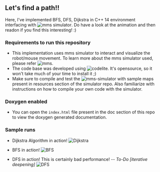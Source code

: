 ## Let's find a path!!
Here, I've implemented BFS, DFS, Dijkstra in C++ 14 environment interfacing with ![mms simulator](https://github.com/mackorone/mms). Do have a look at the animation and then readon if you find this interesting! :) 

### Requirements to run this repository
- This implementation uses mms simulator to interact and visualize the robot/mouse movement. To learn more about the mms simulator used, please refer ![mms](https://github.com/mackorone/mms).
- The code base was developed using ![codelite](https://codelite.org/). It's opensource, so it won't take much of your time to install it ;)
- Make sure to compile and test the ![mms-simulator](https://github.com/mackorone/mms) with sample maps present in resources section of the simulator repo. Also familiarize with instructions on how to compile your own code with the simulator.

### Doxygen enabled 
- You can open the `index.html` file present in the doc section of this repo to view the doxygen generated documentation.


### Sample runs
- Dijkstra Algorithm in action!
![Dijkstra](https://github.com/RachithP/planning-in-robotics/blob/master/path-finding-with-mms/output/gifs/dijkstra.gif)

- BFS in action!
![BFS](https://github.com/RachithP/planning-in-robotics/blob/master/path-finding-with-mms/output/gifs/bfs.gif)

- DFS in action! This is certainly bad performance! -- *To-Do [iterative deepening]*
![DFS](https://github.com/RachithP/planning-in-robotics/blob/master/path-finding-with-mms/output/gifs/dfs.gif)
